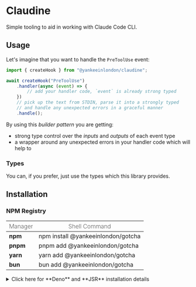 # Claudine

Simple tooling to aid in working with Claude Code CLI.

## Usage 

Let's imagine that you want to handle the `PreToolUse` event:

```ts
import { createHook } from "@yankeeinlondon/claudine";

await createHook("PreToolUse")
    .handler(async (event) => {
        // add your handler code, `event` is already strong typed
    })
    // pick up the text from STDIN, parse it into a strongly typed 
    // and handle any unexpected errors in a graceful manner
    .handle(); 
```

By using this _builder pattern_ you are getting:

- strong type control over the _inputs_ and _outputs_ of each event type
- a wrapper around any unexpected errors in your handler code which will help to

### Types

You can, if you prefer, just use the types which this library provides.


## Installation

### NPM Registry

| <span style="font-weight: 200">Manager</span>| <span style="font-weight: 200">Shell Command</span> |
| --- | --- |
| **npm** | npm install @yankeeinlondon/gotcha  |
| **pnpm** | pnpm add @yankeeinlondon/gotcha | 
| **yarn** | yarn add @yankeeinlondon/gotcha | 
| **bun** | bun add @yankeeinlondon/gotcha | 


<details>
<summary>
Click here for **Deno** and **JSR** installation details
</summary>

### Deno/JSR

```ts
import { gotcha, isOk } from "jsr:@yankeeinlondon/gotcha";
```

Or add to your `deno.json`:

```json
{
  "imports": {
    "gotcha": "jsr:@yankeeinlondon/gotcha"
  }
}
```

### GitHub Packages

```bash
npm install @yankeeinlondon/gotcha --registry=https://npm.pkg.github.com
```

Or configure `.npmrc`:

```conf
@yankeeinlondon:registry=https://npm.pkg.github.com
//npm.pkg.github.com/:_authToken=YOUR_GITHUB_TOKEN
```

</details>
